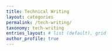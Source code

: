 ```yaml
---
title: Technical Writing
layout: categories
permalink: /tech-writing/
taxonomy: tech-writing
entries_layout: # list (default), grid
author_profile: true
---
```

